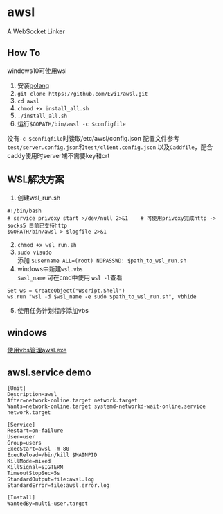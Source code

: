 # awsl
A WebSocket Linker  

## How To

windows10可使用wsl

1. 安装[golang](https://golang.org/doc/install "go")  
2. `git clone https://github.com/Evi1/awsl.git`
3. `cd awsl`
4. `chmod +x install_all.sh`
5. `./install_all.sh`
6. 运行`$GOPATH/bin/awsl -c $configfile`

没有`-c $configfile`时读取/etc/awsl/config.json
配置文件参考`test/server.config.json`和`test/client.config.json` 以及`Caddfile`，配合caddy使用时server端不需要key和crt

## WSL解决方案
1. 创建wsl_run.sh
```
#!/bin/bash
# service privoxy start >/dev/null 2>&1    # 可使用privoxy完成http -> socks5 目前已支持http
$GOPATH/bin/awsl > $logfile 2>&1
```
2. `chmod +x wsl_run.sh`
3. `sudo visudo`  
添加  `$username ALL=(root) NOPASSWD: $path_to_wsl_run.sh`
4. windows中新建`wsl.vbs`  
`$wsl_name` 可在cmd中使用 `wsl -l`查看
```
Set ws = CreateObject("Wscript.Shell") 
ws.run "wsl -d $wsl_name -e sudo $path_to_wsl_run.sh", vbhide
```
5. 使用任务计划程序添加vbs  
## windows
[使用vbs管理awsl.exe](https://blog.bilibili.network/posts/vbs_service/ "vbs")

## awsl.service demo
```
[Unit]
Description=awsl
After=network-online.target network.target
Wants=network-online.target systemd-networkd-wait-online.service network.target

[Service]
Restart=on-failure
User=user
Group=users
ExecStart=awsl -m 80
ExecReload=/bin/kill $MAINPID
KillMode=mixed
KillSignal=SIGTERM
TimeoutStopSec=5s
StandardOutput=file:awsl.log
StandardError=file:awsl.error.log

[Install]
WantedBy=multi-user.target
```